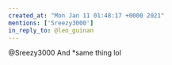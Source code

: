 ```yaml
---
created_at: "Mon Jan 11 01:48:17 +0000 2021"
mentions: ['Sreezy3000']
in_reply_to: @leo_guinan
---
```


@Sreezy3000 And *same thing lol